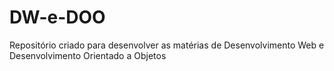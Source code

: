 # DW-e-DOO

Repositório criado para desenvolver as matérias de Desenvolvimento Web e Desenvolvimento Orientado a Objetos
